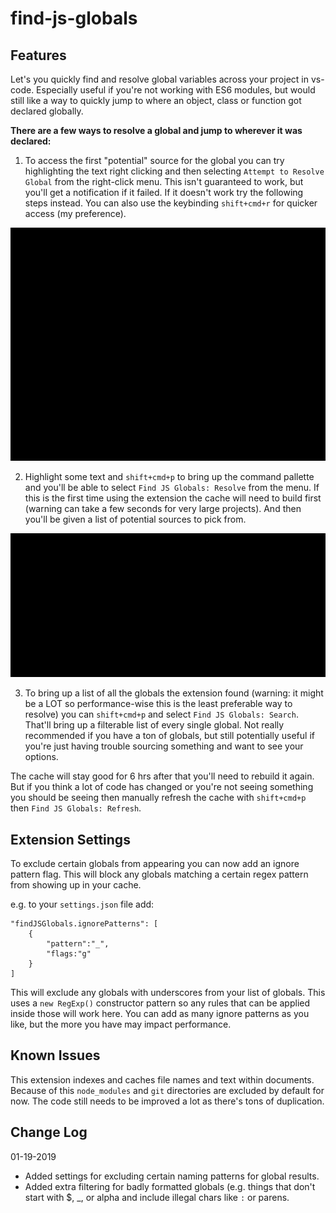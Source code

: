 # find-js-globals

## Features

Let's you quickly find and resolve global variables across your project in vs-code. Especially useful if you're not working with ES6 modules, but would still like a way to quickly jump to where an object, class or function got declared globally.

**There are a few ways to resolve a global and jump to wherever it was declared:**

1. To access the first "potential" source for the global you can try highlighting the text right clicking and then selecting `Attempt to Resolve Global` from the right-click menu. This isn't guaranteed to work, but you'll get a notification if it failed. If it doesn't work try the following steps instead. You can also use the keybinding `shift+cmd+r` for quicker access (my preference).

<img src="https://raw.githubusercontent.com/marcaaron/find-js-globals/master/images/cmdshiftr.gif" alt="Text HighLight Jump To Definition"/>

2. Highlight some text and `shift+cmd+p` to bring up the command pallette and you'll be able to select `Find JS Globals: Resolve` from the menu. If this is the first time using the extension the cache will need to build first (warning can take a few seconds for very large projects). And then you'll be given a list of potential sources to pick from.

<img src="https://raw.githubusercontent.com/marcaaron/find-js-globals/master/images/showtime.gif" alt="Find JS Globals: Resolve"/>

3. To bring up a list of all the globals the extension found (warning: it might be a LOT so performance-wise this is the least preferable way to resolve) you can `shift+cmd+p` and select `Find JS Globals: Search`. That'll bring up a filterable list of every single global. Not really recommended if you have a ton of globals, but still potentially useful if you're just having trouble sourcing something and want to see your options.

The cache will stay good for 6 hrs after that you'll need to rebuild it again. But if you think a lot of code has changed or you're not seeing something you should be seeing then manually refresh the cache with `shift+cmd+p` then `Find JS Globals: Refresh`.

## Extension Settings

To exclude certain globals from appearing you can now add an ignore pattern flag. This will block any globals matching a certain regex pattern from showing up in your cache.

e.g. to your `settings.json` file add:
```
"findJSGlobals.ignorePatterns": [
    {
        "pattern":"_",
        "flags:"g"
    }
]
```

This will exclude any globals with underscores from your list of globals. This uses a `new RegExp()` constructor pattern so any rules that can be applied inside those will work here. You can add as many ignore patterns as you like, but the more you have may impact performance.

## Known Issues

This extension indexes and caches file names and text within documents. Because of this `node_modules` and `git` directories are excluded by default for now. The code still needs to be improved a lot as there's tons of duplication.

## Change Log

01-19-2019 
- Added settings for excluding certain naming patterns for global results. 
- Added extra filtering for badly formatted globals (e.g. things that don't start with $, _, or alpha and include illegal chars like `:` or parens.